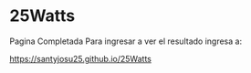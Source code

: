# 25Watts
Pagina Completada 
Para ingresar a ver el resultado ingresa a:

https://santyjosu25.github.io/25Watts
